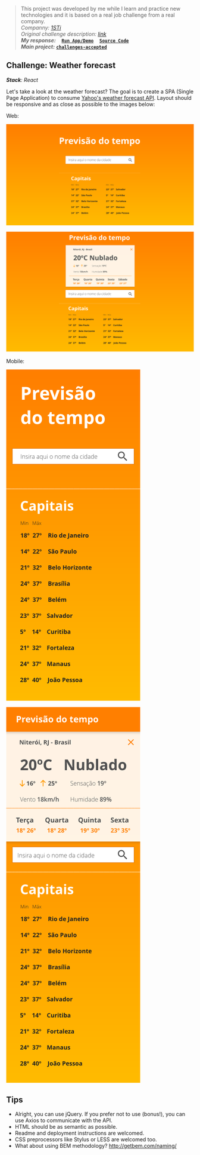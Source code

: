 > This project was developed by me while I learn and practice new technologies and it is based on a real job challenge from a real company.<br/>
> *Companny: [1STi](http://www.1sti.com.br/)*<br/>
> *Original challenge description: [link](https://github.com/1STi/desafio-frontend/)*<br/>
> ***My response:***
&nbsp;&nbsp;
[**`Run App/Demo`**](https://blog.andersonmamede.com.br/challenge-weather-forecast/app/build/)
&nbsp;&nbsp;
[**`Source Code`**](https://github.com/AndersonMamede/challenge-weather-forecast/tree/master/app)<br/>
> ***Main project:*** [**`challenges-accepted`**](https://github.com/AndersonMamede/challenges-accepted)

## Challenge: Weather forecast

***Stack**: React*<br/>

Let's take a look at the weather forecast? The goal is to create a SPA (Single Page Application) to consume [Yahoo's weather forecast API](https://developer.yahoo.com/weather/). Layout should be responsive and as close as possible to the images below:

Web:

![Layout web 01](layout-web-01.png)

![Layout web 02](layout-web-02.png)

Mobile:

![Layout mobile 01](layout-mobile-01.png)

![Layout mobile 02](layout-mobile-02.png)

## Tips

* Alright, you can use jQuery. If you prefer not to use (bonus!), you can use Axios to communicate with the API.
* HTML should be as semantic as possible.
* Readme and deployment instructions are welcomed.
* CSS preprocessors like Stylus or LESS are welcomed too.
* What about using BEM methodology? http://getbem.com/naming/
